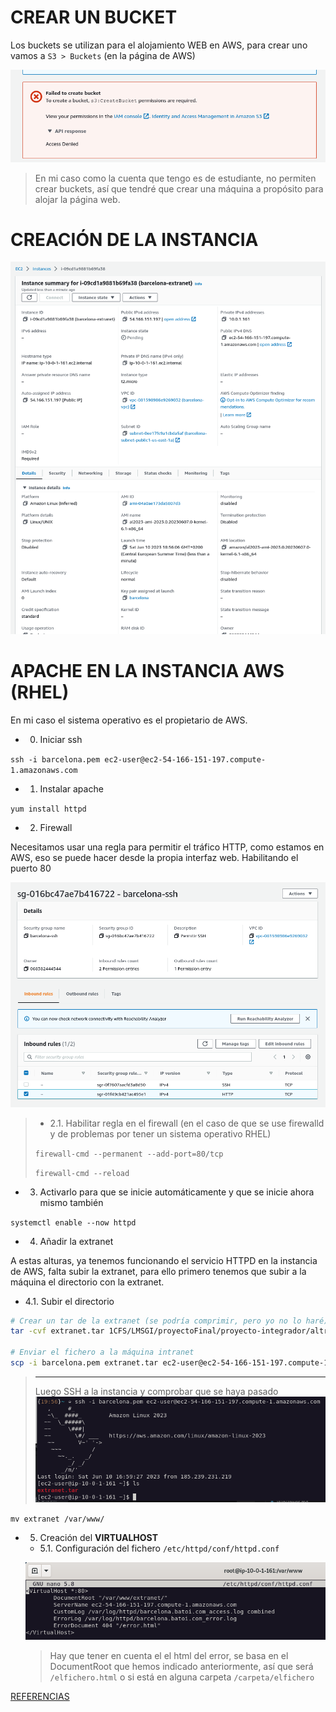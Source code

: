 # CREAR UN BUCKET

Los buckets se utilizan para el alojamiento WEB en AWS, para crear uno vamos a `S3 > Buckets` (en la página de AWS)

![](../../../img/aws-errorBucket.png)

>En mi caso como la cuenta que tengo es de estudiante, no permiten crear buckets, así que tendré que crear una máquina a propósito para alojar la página web.

# CREACIÓN DE LA INSTANCIA

![](../../../img/aws-instancia-extranet.png)

# APACHE EN LA INSTANCIA AWS (RHEL)

En mi caso el sistema operativo es el propietario de AWS.

- 0. Iniciar ssh

`ssh -i barcelona.pem ec2-user@ec2-54-166-151-197.compute-1.amazonaws.com`

- 1. Instalar apache

`yum install httpd`

- 2. Firewall

Necesitamos usar una regla para permitir el tráfico HTTP, como estamos en AWS, eso se puede hacer desde la propia interfaz web. Habilitando el puerto 80

![](../../../img/aws-puerto80.png)

>- 2.1. Habilitar regla en el firewall (en el caso de que se use firewalld y de problemas por tener un sistema operativo RHEL)
>
>`firewall-cmd --permanent --add-port=80/tcp`
>
>`firewall-cmd --reload`

- 3. Activarlo para que se inicie automáticamente y que se inicie ahora mismo también

`systemctl enable --now httpd`

- 4. Añadir la extranet

A estas alturas, ya tenemos funcionando el servicio HTTPD en la instancia de AWS, falta subir la extranet, para ello primero tenemos que subir a la máquina el directorio con la extranet.

- 4.1. Subir el directorio

```bash
# Crear un tar de la extranet (se podría comprimir, pero yo no lo haré)
tar -cvf extranet.tar 1CFS/LMSGI/proyectoFinal/proyecto-integrador/altres/extranet 

# Enviar el fichero a la máquina intranet
scp -i barcelona.pem extranet.tar ec2-user@ec2-54-166-151-197.compute-1.amazonaws.com:/home/ec2-user/
```
> ---
> Luego SSH a la instancia y comprobar que se haya pasado
> ![](../../../img/aws-extranetTarcomprobacion.png)


`mv extranet /var/www/`

- 5. Creación del **VIRTUALHOST**

    - 5.1. Configuración del fichero `/etc/httpd/conf/httpd.conf`

    ![](../../../img/aws-intranet-VirtualHost.png)

    > Hay que tener en cuenta el el html del error, se basa en el DocumentRoot que hemos indicado anteriormente, así que será `/elfichero.html` o si está en alguna carpeta `/carpeta/elfichero`

[REFERENCIAS](https://access.redhat.com/documentation/en-us/red_hat_enterprise_linux/8/html/deploying_different_types_of_servers/setting-apache-http-server_deploying-different-types-of-servers#managing-the-httpd-service_setting-apache-http-server)